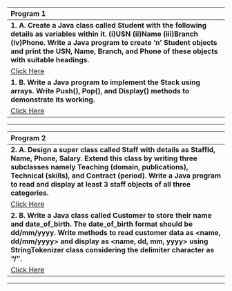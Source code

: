 | **Program 1**|
|:---------------|
| **1. A. Create a Java class called Student with the following details as variables within it. (i)USN (ii)Name (iii)Branch (iv)Phone. Write a Java program to create ‘n’ Student objects and print the USN, Name, Branch, and Phone of these objects with suitable headings.**|
  | [Click Here](1A.java)|
|**1. B. Write a Java program to implement the Stack using arrays. Write Push(), Pop(), and Display() methods to demonstrate its working.**|
  | [Click Here]()|

--------------

|**Program 2**|
|:------------------|
|**2. A. Design a super class called Staff with details as StaffId, Name, Phone, Salary. Extend this class by writing three subclasses namely Teaching (domain, publications), Technical (skills), and Contract (period). Write a Java program to read and display at least 3 staff objects of all three categories.**|
 |  [Click Here]()|
|**2. B. Write a Java class called Customer to store their name and date_of_birth. The date_of_birth format should be dd/mm/yyyy. Write methods to read customer data as <name, dd/mm/yyyy> and display as <name, dd, mm, yyyy> using StringTokenizer class considering the delimiter character as “/”.**|
| [Click Here]()|
   
--------------


